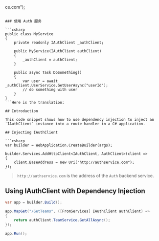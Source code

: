 ﻿ce.com");
```

### 使用 Auth 服务

```csharp
public class MyService
{
    private readonly IAuthClient _authClient;

    public MyService(IAuthClient authClient)
    {
        _authClient = authClient;
    }

    public async Task DoSomething()
    {
        var user = await _authClient.UserService.GetUserAsync("userId");
        // do something with user
    }
}
```Here is the translation:

## Introduction

This code snippet shows how to use dependency injection to inject an `IAuthClient` instance into a route handler in a C# application.

## Injecting IAuthClient

```csharp
var builder = WebApplication.CreateBuilder(args);

builder.Services.AddHttpClient<IAuthClient, AuthClient>(client =>
{
    client.BaseAddress = new Uri("http://authservice.com");
});

```

> `http://authservice.com` is the address of the `Auth` backend service.

## Using IAuthClient with Dependency Injection

```csharp 
var app = builder.Build();

app.MapGet("/GetTeams", ([FromServices] IAuthClient authClient) =>
{
    return authClient.TeamService.GetAllAsync();
});

app.Run();
```